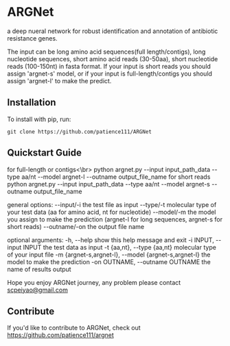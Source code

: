 ARGNet
======
a deep nueral network for robust identification and annotation of antibiotic resistance genes.

The input can be long amino acid sequences(full length/contigs), long nucleotide sequences, 
short amino acid reads (30-50aa), short nucleotide reads (100-150nt) in fasta format.
If your input is short reads you should assign 'argnet-s' model, or if your input is full-length/contigs
you should assign 'argnet-l' to make the predict.

Installation
------------

To install with pip, run:

    git clone https://github.com/patience111/ARGNet

Quickstart Guide
----------------
for full-length or contigs<\br>
    python argnet.py --input input_path_data --type aa/nt --model argnet-l  --outname output_file_name
for short reads
    python argnet.py --input input_path_data --type aa/nt --model argnet-s  --outname output_file_name
    
general options:
     --input/-i    the test file as input
     --type/-t     molecular type of your test data (aa for amino acid, nt for nucleotide)
     --model/-m    the model you assign to make the prediction (argnet-l for long sequences, argnet-s for short reads) 
     --outname/-on  the output file name  

optional arguments:
  -h, --help            show this help message and exit
  -i INPUT, --input INPUT
                        the test data as input
  -t {aa,nt}, --type {aa,nt}
                        molecular type of your input file
  -m {argnet-s,argnet-l}, --model {argnet-s,argnet-l}
                        the model to make the prediction
  -on OUTNAME, --outname OUTNAME
                        the name of results output

Hope you enjoy ARGNet journey, any problem please contact scpeiyao@gmail.com

Contribute
----------

If you'd like to contribute to ARGNet, check out https://github.com/patience111/argnet
